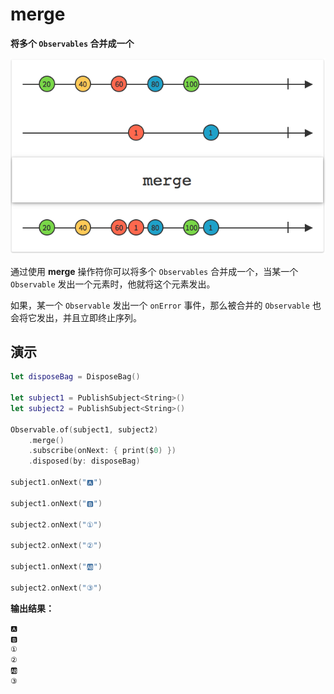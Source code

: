# merge

**将多个 `Observables` 合并成一个**

![](../.gitbook/assets/merge.png)

通过使用 **merge** 操作符你可以将多个 `Observables` 合并成一个，当某一个 `Observable` 发出一个元素时，他就将这个元素发出。

如果，某一个 `Observable` 发出一个 `onError` 事件，那么被合并的 `Observable` 也会将它发出，并且立即终止序列。

## 演示

```swift
let disposeBag = DisposeBag()

let subject1 = PublishSubject<String>()
let subject2 = PublishSubject<String>()

Observable.of(subject1, subject2)
    .merge()
    .subscribe(onNext: { print($0) })
    .disposed(by: disposeBag)

subject1.onNext("🅰️")

subject1.onNext("🅱️")

subject2.onNext("①")

subject2.onNext("②")

subject1.onNext("🆎")

subject2.onNext("③")
```

**输出结果：**

```swift
🅰️
🅱️
①
②
🆎
③
```

